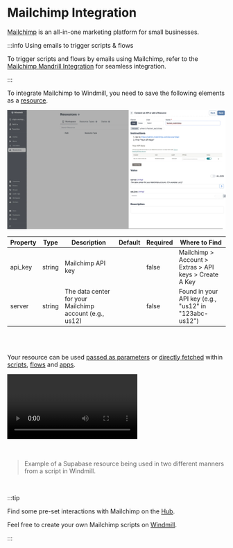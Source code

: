 # Mailchimp Integration

[Mailchimp](https://mailchimp.com/) is an all-in-one marketing platform for small businesses.

:::info Using emails to trigger scripts & flows

To trigger scripts and flows by emails using Mailchimp, refer to the [Mailchimp Mandrill Integration](./mailchimp_mandrill.md) for seamless integration.

:::

To integrate Mailchimp to Windmill, you need to save the following elements as a [resource](../core_concepts/3_resources_and_types/index.mdx).

![Add Mailchimp Resource](../assets/integrations/add-mailchimp.png.webp)

| Property | Type   | Description                                             | Default | Required | Where to Find                                          |
| -------- | ------ | ------------------------------------------------------- | ------- | -------- | ------------------------------------------------------ |
| api_key  | string | Mailchimp API key                                       |         | false    | Mailchimp > Account > Extras > API keys > Create A Key |
| server   | string | The data center for your Mailchimp account (e.g., us12) |         | false    | Found in your API key (e.g., "us12" in "123abc-us12")  |

<br/><br/>

Your resource can be used [passed as parameters](../core_concepts/3_resources_and_types/index.mdx#passing-resources-as-parameters-to-scripts-preferred) or [directly fetched](../core_concepts/3_resources_and_types/index.mdx#fetching-them-from-within-a-script-by-using-the-wmill-client-in-the-respective-language) within [scripts](../script_editor/index.mdx), [flows](../flows/1_flow_editor.mdx) and [apps](../apps/0_app_editor/index.mdx).

<video
	className="border-2 rounded-lg object-cover w-full h-full dark:border-gray-800"
	controls
	src="/videos/add_resources_variables.mp4"
/>

<br/>

> Example of a Supabase resource being used in two different manners from a script in Windmill.

<br/>

:::tip

Find some pre-set interactions with Mailchimp on the [Hub](https://hub.windmill.dev/integrations/mailchimp).

Feel free to create your own Mailchimp scripts on [Windmill](../getting_started/00_how_to_use_windmill/index.mdx).

:::
